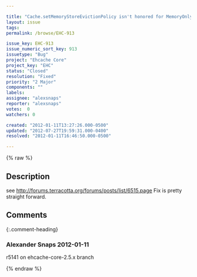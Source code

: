 ```yaml
---

title: "Cache.setMemoryStoreEvictionPolicy isn't honored for MemoryOnlyStore"
layout: issue
tags: 
permalink: /browse/EHC-913

issue_key: EHC-913
issue_numeric_sort_key: 913
issuetype: "Bug"
project: "Ehcache Core"
project_key: "EHC"
status: "Closed"
resolution: "Fixed"
priority: "2 Major"
components: ""
labels: 
assignee: "alexsnaps"
reporter: "alexsnaps"
votes:  0
watchers: 0

created: "2012-01-11T13:27:26.000-0500"
updated: "2012-07-27T19:59:31.000-0400"
resolved: "2012-01-11T16:46:50.000-0500"

---
```




{% raw %}



## Description

<div markdown="1" class="description">

see http://forums.terracotta.org/forums/posts/list/6515.page
Fix is pretty straight forward. 

</div>

## Comments


{:.comment-heading}
### **Alexander Snaps** <span class="date">2012-01-11</span>

<div markdown="1" class="comment">

r5141 on ehcache-core-2.5.x branch 

</div>



{% endraw %}
